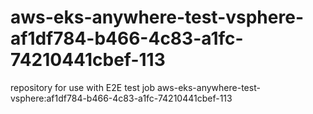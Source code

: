 # aws-eks-anywhere-test-vsphere-af1df784-b466-4c83-a1fc-74210441cbef-113
repository for use with E2E test job aws-eks-anywhere-test-vsphere:af1df784-b466-4c83-a1fc-74210441cbef-113
